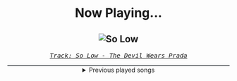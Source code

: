 <div align="center"> 
<h1>Now Playing...</h1>

![So Low](https://i.scdn.co/image/ab67616d00001e02170c1dd7dafb7afa410a3cff)
--
_<samp><a href="https://open.spotify.com/track/1IiIU0r2LShFKOP609LVpI">Track: So Low - The Devil Wears Prada</a></samp>_

<div style="border: 1px #4B5054 solid"></div>
<details>
  <summary>
    Previous played songs
  </summary>
  <table>
    <thead>
      <tr>
        <th>
          Artist
        </th>
        <th>
          Song
        </th>
        <th>
          Link
        </th>
      </tr>
    </thead>
    <tbody>
      <tr><td>The Devil Wears Prada</td><td>So Low</td><td><a href="https://open.spotify.com/track/1IiIU0r2LShFKOP609LVpI">https://open.spotify.com/track/1IiIU0r2LShFKOP609LVpI</a></td></tr><tr><td>Nobuo Uematsu</td><td>One​-​Winged Angel (Final Fantasy VII)</td><td><a href="https://open.spotify.com/track/7GBP9vqKB9o9wcQrkblICD">https://open.spotify.com/track/7GBP9vqKB9o9wcQrkblICD</a></td></tr><tr><td>Nobuo Uematsu</td><td>One​-​Winged Angel (Final Fantasy VII)</td><td><a href="https://open.spotify.com/track/7GBP9vqKB9o9wcQrkblICD">https://open.spotify.com/track/7GBP9vqKB9o9wcQrkblICD</a></td></tr><tr><td>Nobuo Uematsu</td><td>One​-​Winged Angel (Final Fantasy VII)</td><td><a href="https://open.spotify.com/track/7GBP9vqKB9o9wcQrkblICD">https://open.spotify.com/track/7GBP9vqKB9o9wcQrkblICD</a></td></tr><tr><td>Nobuo Uematsu</td><td>One​-​Winged Angel (Final Fantasy VII)</td><td><a href="https://open.spotify.com/track/7GBP9vqKB9o9wcQrkblICD">https://open.spotify.com/track/7GBP9vqKB9o9wcQrkblICD</a></td></tr><tr><td>Poppy</td><td>End of You</td><td><a href="https://open.spotify.com/track/0PsFsv5xUyX06ZhIEtFkeA">https://open.spotify.com/track/0PsFsv5xUyX06ZhIEtFkeA</a></td></tr><tr><td>Jutes</td><td>Kill or be Killed</td><td><a href="https://open.spotify.com/track/4ZAgj2AeE5hs7qgpiSdMTT">https://open.spotify.com/track/4ZAgj2AeE5hs7qgpiSdMTT</a></td></tr><tr><td>We Came As Romans</td><td>circling a dying sun</td><td><a href="https://open.spotify.com/track/4QvogtzlxW6W9GOJH90ms4">https://open.spotify.com/track/4QvogtzlxW6W9GOJH90ms4</a></td></tr><tr><td>Adept</td><td>Parting Ways</td><td><a href="https://open.spotify.com/track/02z82YXVP6bQlIUt7r3gK5">https://open.spotify.com/track/02z82YXVP6bQlIUt7r3gK5</a></td></tr><tr><td>Lost in Hollywood</td><td>The Art of Being Torn Out</td><td><a href="https://open.spotify.com/track/7mPL19j0WdNfW4Mop4sUEF">https://open.spotify.com/track/7mPL19j0WdNfW4Mop4sUEF</a></td></tr><tr><td>Miss May I</td><td>Pray for Silence</td><td><a href="https://open.spotify.com/track/4ogYowx5kuosdKxpc3JyQK">https://open.spotify.com/track/4ogYowx5kuosdKxpc3JyQK</a></td></tr><tr><td>Two Sides of Me</td><td>wishing well</td><td><a href="https://open.spotify.com/track/0Dpt17nwXmVs02Au4ayJC3">https://open.spotify.com/track/0Dpt17nwXmVs02Au4ayJC3</a></td></tr><tr><td>Not Enough Space</td><td>Don't Let Go</td><td><a href="https://open.spotify.com/track/0pXzsFZT9jqpQ6qzD0TdRR">https://open.spotify.com/track/0pXzsFZT9jqpQ6qzD0TdRR</a></td></tr><tr><td>Samurai Pizza Cats</td><td>Fear No Slice</td><td><a href="https://open.spotify.com/track/5heUmoHRXzCsSQPYBLzBGP">https://open.spotify.com/track/5heUmoHRXzCsSQPYBLzBGP</a></td></tr><tr><td>Stain The Canvas</td><td>what are we now ‽</td><td><a href="https://open.spotify.com/track/1KAb2H62g98kBh4WD53lI3">https://open.spotify.com/track/1KAb2H62g98kBh4WD53lI3</a></td></tr><tr><td>I See Stars</td><td>Lost It</td><td><a href="https://open.spotify.com/track/76gmXvNppjh9Ugj0HkgeiP">https://open.spotify.com/track/76gmXvNppjh9Ugj0HkgeiP</a></td></tr><tr><td>Zero 9:36</td><td>Until The Day I</td><td><a href="https://open.spotify.com/track/4Zle9kZq00yrFs4DkYrOHV">https://open.spotify.com/track/4Zle9kZq00yrFs4DkYrOHV</a></td></tr><tr><td>Our Mirage</td><td>Violent Spin</td><td><a href="https://open.spotify.com/track/3dYH4Kqkx6uyu3MA81ktfq">https://open.spotify.com/track/3dYH4Kqkx6uyu3MA81ktfq</a></td></tr><tr><td>Stain The Canvas</td><td>Inevitable</td><td><a href="https://open.spotify.com/track/0A7iJGXoTJUffBtP6a1elR">https://open.spotify.com/track/0A7iJGXoTJUffBtP6a1elR</a></td></tr><tr><td>From Fall to Spring</td><td>BLOOD</td><td><a href="https://open.spotify.com/track/35MyLnfHifLWW15xh2OneJ">https://open.spotify.com/track/35MyLnfHifLWW15xh2OneJ</a></td></tr>
    </tbody>
  </table>
</details>

</div>
